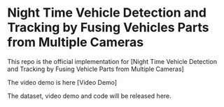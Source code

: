 # Night Time Vehicle Detection and Tracking by Fusing Vehicles Parts from Multiple Cameras

This repo is the official implementation for [Night Time Vehicle Detection and Tracking by Fusing Vehicle Parts from Multiple Cameras]

The video demo is here [Video Demo]


The dataset, video demo and code will be released here. 
